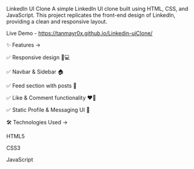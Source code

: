 LinkedIn UI Clone
A simple LinkedIn UI clone built using HTML, CSS, and JavaScript. This project replicates the front-end design of LinkedIn, providing a clean and responsive layout.

Live Demo - https://tanmayr0x.github.io/Linkedin-uiClone/

✨ Features ->

✅ Responsive design 📱💻

✅ Navbar & Sidebar 🏠

✅ Feed section with posts 📝

✅ Like & Comment functionality ❤️💬

✅ Static Profile & Messaging UI 💬




🛠️ Technologies Used ->

HTML5 

CSS3 

JavaScript 
